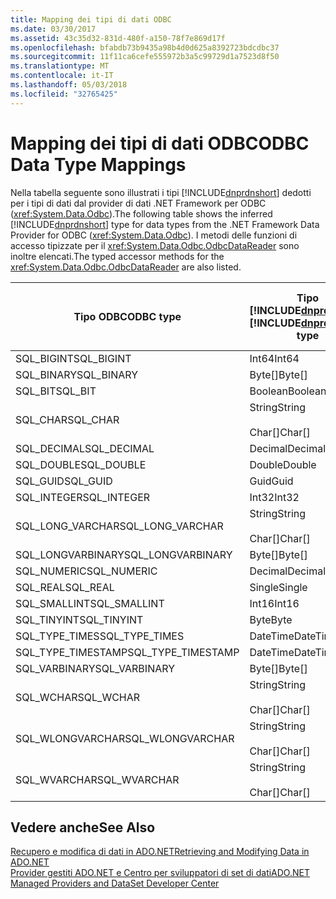 ```yaml
---
title: Mapping dei tipi di dati ODBC
ms.date: 03/30/2017
ms.assetid: 43c35d32-831d-480f-a150-78f7e869d17f
ms.openlocfilehash: bfabdb73b9435a98b4d0d625a8392723bdcdbc37
ms.sourcegitcommit: 11f11ca6cefe555972b3a5c99729d1a7523d8f50
ms.translationtype: MT
ms.contentlocale: it-IT
ms.lasthandoff: 05/03/2018
ms.locfileid: "32765425"
---
```

# <a name="odbc-data-type-mappings"></a><span data-ttu-id="d95a8-102">Mapping dei tipi di dati ODBC</span><span class="sxs-lookup"><span data-stu-id="d95a8-102">ODBC Data Type Mappings</span></span>
<span data-ttu-id="d95a8-103">Nella tabella seguente sono illustrati i tipi [!INCLUDE[dnprdnshort](../../../../includes/dnprdnshort-md.md)] dedotti per i tipi di dati dal provider di dati .NET Framework per ODBC (<xref:System.Data.Odbc>).</span><span class="sxs-lookup"><span data-stu-id="d95a8-103">The following table shows the inferred [!INCLUDE[dnprdnshort](../../../../includes/dnprdnshort-md.md)] type for data types from the .NET Framework Data Provider for ODBC (<xref:System.Data.Odbc>).</span></span> <span data-ttu-id="d95a8-104">I metodi delle funzioni di accesso tipizzate per il <xref:System.Data.Odbc.OdbcDataReader> sono inoltre elencati.</span><span class="sxs-lookup"><span data-stu-id="d95a8-104">The typed accessor methods for the <xref:System.Data.Odbc.OdbcDataReader> are also listed.</span></span>  
  
|<span data-ttu-id="d95a8-105">Tipo ODBC</span><span class="sxs-lookup"><span data-stu-id="d95a8-105">ODBC type</span></span>|<span data-ttu-id="d95a8-106">Tipo [!INCLUDE[dnprdnshort](../../../../includes/dnprdnshort-md.md)]</span><span class="sxs-lookup"><span data-stu-id="d95a8-106">[!INCLUDE[dnprdnshort](../../../../includes/dnprdnshort-md.md)] type</span></span>|<span data-ttu-id="d95a8-107">Funzione di accesso tipizzata [!INCLUDE[dnprdnshort](../../../../includes/dnprdnshort-md.md)]</span><span class="sxs-lookup"><span data-stu-id="d95a8-107">[!INCLUDE[dnprdnshort](../../../../includes/dnprdnshort-md.md)] typed accessor</span></span>|  
|---------------|----------------------------------------------------------------------|--------------------------------------------------------------------------------|  
|<span data-ttu-id="d95a8-108">SQL_BIGINT</span><span class="sxs-lookup"><span data-stu-id="d95a8-108">SQL_BIGINT</span></span>|<span data-ttu-id="d95a8-109">Int64</span><span class="sxs-lookup"><span data-stu-id="d95a8-109">Int64</span></span>|<span data-ttu-id="d95a8-110">GetInt64()</span><span class="sxs-lookup"><span data-stu-id="d95a8-110">GetInt64()</span></span>|  
|<span data-ttu-id="d95a8-111">SQL_BINARY</span><span class="sxs-lookup"><span data-stu-id="d95a8-111">SQL_BINARY</span></span>|<span data-ttu-id="d95a8-112">Byte[]</span><span class="sxs-lookup"><span data-stu-id="d95a8-112">Byte[]</span></span>|<span data-ttu-id="d95a8-113">GetBytes()</span><span class="sxs-lookup"><span data-stu-id="d95a8-113">GetBytes()</span></span>|  
|<span data-ttu-id="d95a8-114">SQL_BIT</span><span class="sxs-lookup"><span data-stu-id="d95a8-114">SQL_BIT</span></span>|<span data-ttu-id="d95a8-115">Boolean</span><span class="sxs-lookup"><span data-stu-id="d95a8-115">Boolean</span></span>|<span data-ttu-id="d95a8-116">GetBoolean()</span><span class="sxs-lookup"><span data-stu-id="d95a8-116">GetBoolean()</span></span>|  
|<span data-ttu-id="d95a8-117">SQL_CHAR</span><span class="sxs-lookup"><span data-stu-id="d95a8-117">SQL_CHAR</span></span>|<span data-ttu-id="d95a8-118">String</span><span class="sxs-lookup"><span data-stu-id="d95a8-118">String</span></span><br /><br /> <span data-ttu-id="d95a8-119">Char[]</span><span class="sxs-lookup"><span data-stu-id="d95a8-119">Char[]</span></span>|<span data-ttu-id="d95a8-120">GetString()</span><span class="sxs-lookup"><span data-stu-id="d95a8-120">GetString()</span></span><br /><br /> <span data-ttu-id="d95a8-121">GetChars()</span><span class="sxs-lookup"><span data-stu-id="d95a8-121">GetChars()</span></span>|  
|<span data-ttu-id="d95a8-122">SQL_DECIMAL</span><span class="sxs-lookup"><span data-stu-id="d95a8-122">SQL_DECIMAL</span></span>|<span data-ttu-id="d95a8-123">Decimal</span><span class="sxs-lookup"><span data-stu-id="d95a8-123">Decimal</span></span>|<span data-ttu-id="d95a8-124">GetDecimal()</span><span class="sxs-lookup"><span data-stu-id="d95a8-124">GetDecimal()</span></span>|  
|<span data-ttu-id="d95a8-125">SQL_DOUBLE</span><span class="sxs-lookup"><span data-stu-id="d95a8-125">SQL_DOUBLE</span></span>|<span data-ttu-id="d95a8-126">Double</span><span class="sxs-lookup"><span data-stu-id="d95a8-126">Double</span></span>|<span data-ttu-id="d95a8-127">GetDouble()</span><span class="sxs-lookup"><span data-stu-id="d95a8-127">GetDouble()</span></span>|  
|<span data-ttu-id="d95a8-128">SQL_GUID</span><span class="sxs-lookup"><span data-stu-id="d95a8-128">SQL_GUID</span></span>|<span data-ttu-id="d95a8-129">Guid</span><span class="sxs-lookup"><span data-stu-id="d95a8-129">Guid</span></span>|<span data-ttu-id="d95a8-130">GetGuid()</span><span class="sxs-lookup"><span data-stu-id="d95a8-130">GetGuid()</span></span>|  
|<span data-ttu-id="d95a8-131">SQL_INTEGER</span><span class="sxs-lookup"><span data-stu-id="d95a8-131">SQL_INTEGER</span></span>|<span data-ttu-id="d95a8-132">Int32</span><span class="sxs-lookup"><span data-stu-id="d95a8-132">Int32</span></span>|<span data-ttu-id="d95a8-133">GetInt32()</span><span class="sxs-lookup"><span data-stu-id="d95a8-133">GetInt32()</span></span>|  
|<span data-ttu-id="d95a8-134">SQL_LONG_VARCHAR</span><span class="sxs-lookup"><span data-stu-id="d95a8-134">SQL_LONG_VARCHAR</span></span>|<span data-ttu-id="d95a8-135">String</span><span class="sxs-lookup"><span data-stu-id="d95a8-135">String</span></span><br /><br /> <span data-ttu-id="d95a8-136">Char[]</span><span class="sxs-lookup"><span data-stu-id="d95a8-136">Char[]</span></span>|<span data-ttu-id="d95a8-137">GetString()</span><span class="sxs-lookup"><span data-stu-id="d95a8-137">GetString()</span></span><br /><br /> <span data-ttu-id="d95a8-138">GetChars()</span><span class="sxs-lookup"><span data-stu-id="d95a8-138">GetChars()</span></span>|  
|<span data-ttu-id="d95a8-139">SQL_LONGVARBINARY</span><span class="sxs-lookup"><span data-stu-id="d95a8-139">SQL_LONGVARBINARY</span></span>|<span data-ttu-id="d95a8-140">Byte[]</span><span class="sxs-lookup"><span data-stu-id="d95a8-140">Byte[]</span></span>|<span data-ttu-id="d95a8-141">GetBytes()</span><span class="sxs-lookup"><span data-stu-id="d95a8-141">GetBytes()</span></span>|  
|<span data-ttu-id="d95a8-142">SQL_NUMERIC</span><span class="sxs-lookup"><span data-stu-id="d95a8-142">SQL_NUMERIC</span></span>|<span data-ttu-id="d95a8-143">Decimal</span><span class="sxs-lookup"><span data-stu-id="d95a8-143">Decimal</span></span>|<span data-ttu-id="d95a8-144">GetDecimal()</span><span class="sxs-lookup"><span data-stu-id="d95a8-144">GetDecimal()</span></span>|  
|<span data-ttu-id="d95a8-145">SQL_REAL</span><span class="sxs-lookup"><span data-stu-id="d95a8-145">SQL_REAL</span></span>|<span data-ttu-id="d95a8-146">Single</span><span class="sxs-lookup"><span data-stu-id="d95a8-146">Single</span></span>|<span data-ttu-id="d95a8-147">GetFloat()</span><span class="sxs-lookup"><span data-stu-id="d95a8-147">GetFloat()</span></span>|  
|<span data-ttu-id="d95a8-148">SQL_SMALLINT</span><span class="sxs-lookup"><span data-stu-id="d95a8-148">SQL_SMALLINT</span></span>|<span data-ttu-id="d95a8-149">Int16</span><span class="sxs-lookup"><span data-stu-id="d95a8-149">Int16</span></span>|<span data-ttu-id="d95a8-150">GetInt16()</span><span class="sxs-lookup"><span data-stu-id="d95a8-150">GetInt16()</span></span>|  
|<span data-ttu-id="d95a8-151">SQL_TINYINT</span><span class="sxs-lookup"><span data-stu-id="d95a8-151">SQL_TINYINT</span></span>|<span data-ttu-id="d95a8-152">Byte</span><span class="sxs-lookup"><span data-stu-id="d95a8-152">Byte</span></span>|<span data-ttu-id="d95a8-153">GetByte()</span><span class="sxs-lookup"><span data-stu-id="d95a8-153">GetByte()</span></span>|  
|<span data-ttu-id="d95a8-154">SQL_TYPE_TIMES</span><span class="sxs-lookup"><span data-stu-id="d95a8-154">SQL_TYPE_TIMES</span></span>|<span data-ttu-id="d95a8-155">DateTime</span><span class="sxs-lookup"><span data-stu-id="d95a8-155">DateTime</span></span>|<span data-ttu-id="d95a8-156">GetDateTime()</span><span class="sxs-lookup"><span data-stu-id="d95a8-156">GetDateTime()</span></span>|  
|<span data-ttu-id="d95a8-157">SQL_TYPE_TIMESTAMP</span><span class="sxs-lookup"><span data-stu-id="d95a8-157">SQL_TYPE_TIMESTAMP</span></span>|<span data-ttu-id="d95a8-158">DateTime</span><span class="sxs-lookup"><span data-stu-id="d95a8-158">DateTime</span></span>|<span data-ttu-id="d95a8-159">GetDateTime()</span><span class="sxs-lookup"><span data-stu-id="d95a8-159">GetDateTime()</span></span>|  
|<span data-ttu-id="d95a8-160">SQL_VARBINARY</span><span class="sxs-lookup"><span data-stu-id="d95a8-160">SQL_VARBINARY</span></span>|<span data-ttu-id="d95a8-161">Byte[]</span><span class="sxs-lookup"><span data-stu-id="d95a8-161">Byte[]</span></span>|<span data-ttu-id="d95a8-162">GetBytes()</span><span class="sxs-lookup"><span data-stu-id="d95a8-162">GetBytes()</span></span>|  
|<span data-ttu-id="d95a8-163">SQL_WCHAR</span><span class="sxs-lookup"><span data-stu-id="d95a8-163">SQL_WCHAR</span></span>|<span data-ttu-id="d95a8-164">String</span><span class="sxs-lookup"><span data-stu-id="d95a8-164">String</span></span><br /><br /> <span data-ttu-id="d95a8-165">Char[]</span><span class="sxs-lookup"><span data-stu-id="d95a8-165">Char[]</span></span>|<span data-ttu-id="d95a8-166">GetString()</span><span class="sxs-lookup"><span data-stu-id="d95a8-166">GetString()</span></span><br /><br /> <span data-ttu-id="d95a8-167">GetChars()</span><span class="sxs-lookup"><span data-stu-id="d95a8-167">GetChars()</span></span>|  
|<span data-ttu-id="d95a8-168">SQL_WLONGVARCHAR</span><span class="sxs-lookup"><span data-stu-id="d95a8-168">SQL_WLONGVARCHAR</span></span>|<span data-ttu-id="d95a8-169">String</span><span class="sxs-lookup"><span data-stu-id="d95a8-169">String</span></span><br /><br /> <span data-ttu-id="d95a8-170">Char[]</span><span class="sxs-lookup"><span data-stu-id="d95a8-170">Char[]</span></span>|<span data-ttu-id="d95a8-171">GetString()</span><span class="sxs-lookup"><span data-stu-id="d95a8-171">GetString()</span></span><br /><br /> <span data-ttu-id="d95a8-172">GetChars()</span><span class="sxs-lookup"><span data-stu-id="d95a8-172">GetChars()</span></span>|  
|<span data-ttu-id="d95a8-173">SQL_WVARCHAR</span><span class="sxs-lookup"><span data-stu-id="d95a8-173">SQL_WVARCHAR</span></span>|<span data-ttu-id="d95a8-174">String</span><span class="sxs-lookup"><span data-stu-id="d95a8-174">String</span></span><br /><br /> <span data-ttu-id="d95a8-175">Char[]</span><span class="sxs-lookup"><span data-stu-id="d95a8-175">Char[]</span></span>|<span data-ttu-id="d95a8-176">GetString()</span><span class="sxs-lookup"><span data-stu-id="d95a8-176">GetString()</span></span><br /><br /> <span data-ttu-id="d95a8-177">GetChars()</span><span class="sxs-lookup"><span data-stu-id="d95a8-177">GetChars()</span></span>|  
  
## <a name="see-also"></a><span data-ttu-id="d95a8-178">Vedere anche</span><span class="sxs-lookup"><span data-stu-id="d95a8-178">See Also</span></span>  
 [<span data-ttu-id="d95a8-179">Recupero e modifica di dati in ADO.NET</span><span class="sxs-lookup"><span data-stu-id="d95a8-179">Retrieving and Modifying Data in ADO.NET</span></span>](../../../../docs/framework/data/adonet/retrieving-and-modifying-data.md)  
 [<span data-ttu-id="d95a8-180">Provider gestiti ADO.NET e Centro per sviluppatori di set di dati</span><span class="sxs-lookup"><span data-stu-id="d95a8-180">ADO.NET Managed Providers and DataSet Developer Center</span></span>](http://go.microsoft.com/fwlink/?LinkId=217917)
